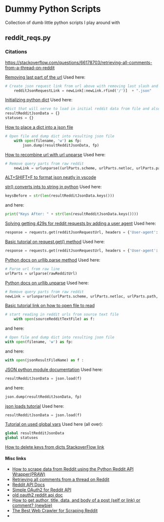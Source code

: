 # Dummy Python Scripts
Collection of dumb little python scripts I play around with

## reddit_reqs.py

### Citations


https://stackoverflow.com/questions/66178703/retrieving-all-comments-from-a-thread-on-reddit

[Removing last part of the url](https://stackoverflow.com/questions/54961679/python-removing-the-last-part-of-an-url)
Used here:
```python
# Create json request link from url above with removing last slash and adding json suffix
    redditJsonRequestLink = newLink[:newLink.rfind('/')]  + ".json"
```
[Initializing python dict](https://stackoverflow.com/questions/2853683/what-is-the-preferred-syntax-for-initializing-a-dict-curly-brace-literals-or)
Used here:
```python
#Dict that will serve to load in initial reddit data from file and also later write out results
resultRedditJsonData = {}
statuses = {}
```


[How to place a dict into a json file](https://stackoverflow.com/questions/17043860/how-to-dump-a-dict-to-a-json-file)
```python
# Open file and dump dict into resulting json file
    with open(filename, 'w') as fp:
        json.dump(resultRedditJsonData, fp)
```

[How to recombine url with url unparse](https://stackoverflow.com/questions/3798269/combining-a-url-with-urlunparse)
Used here:
```python
# Remove query parts from raw reddit
    newLink = urlunparse((urlParts.scheme, urlParts.netloc, urlParts.path, urlParts.params, '', urlParts.fragment))
```
[ALT+SHIFT+F to format json neatly in vscode](https://stackoverflow.com/questions/70728371/json-files-structure-format-in-visual-studio-code)

[str() converts ints to string in python](https://stackoverflow.com/questions/961632/convert-integer-to-string-in-python)
Used here:
```python
keysBefore = str(len(resultRedditJsonData.keys()))
```
and here:
```python
print("Keys After: " + str(len(resultRedditJsonData.keys())))
```

[Solving getting 429s for reddit requests by adding a user agent](https://www.reddit.com/r/redditdev/comments/3qbll8/429_too_many_requests/)
Used here:
```python
response = requests.get(redditJsonRequestUrl, headers = {'User-agent': 'Telexon Bot Requests ' + datetime.now().strftime('%Y%m%d%H%M%S')})
```
[Basic tutorial on request.get() method](https://www.w3schools.com/PYTHON/ref_requests_get.asp)
Used here:
```python
response = requests.get(redditJsonRequestUrl, headers = {'User-agent': 'Telexon Bot Requests ' + datetime.now().strftime('%Y%m%d%H%M%S')})
```
[Python docs on urllib.parse method](https://docs.python.org/3/library/urllib.parse.html)
Used here:
```python
# Parse url from raw line
urlParts = urlparse(rawRedditUrl)
```
[Python docs on urllib.unparse](https://docs.python.org/3/library/urllib.parse.html#urllib.parse.urlunparse)
Used here:
```python
# Remove query parts from raw reddit
newLink = urlunparse((urlParts.scheme, urlParts.netloc, urlParts.path, urlParts.params, '', urlParts.fragment))
```
[Basic tutorial link on how to open file to read](https://www.pythontutorial.net/python-basics/python-read-text-file/)
```python
# start reading in reddit urls from source text file
    with open(sourceRedditTextFile) as f:
```
and here:
```python
# Open file and dump dict into resulting json file
with open(filename, 'w') as fp:
```
and here:
```python
with open(jsonResultFileName) as f :
```

[JSON python module documentation](https://docs.python.org/3/library/json.html)
Used here:
```python
resultRedditJsonData = json.load(f)
```
and here:
```python
json.dump(resultRedditJsonData, fp)
```

[json loads tutorial](https://www.geeksforgeeks.org/read-json-file-using-python/#)
Used here:
```python
resultRedditJsonData = json.load(f)
```

[Tutorial on used global vars](https://www.w3schools.com/python/gloss_python_global_variables.asp)
Used here (all over):
```python
global resultRedditJsonData
global statuses
```

[How to delete keys from dicts StackoverFlow link](https://stackoverflow.com/questions/64033039/how-to-delete-key-and-value-from-json)


#### Misc links
* [How to scrape data from Reddit using the Python Reddit API Wrapper(PRAW)](https://towardsdatascience.com/scraping-reddit-data-1c0af3040768)
* [Retrieving all comments from a thread on Reddit](https://stackoverflow.com/questions/66178703/retrieving-all-comments-from-a-thread-on-reddit)
* [Reddit API Docs](https://www.reddit.com/dev/api)
* [Simple OAuth2 for Reddit API](https://www.reddit.com/r/redditdev/comments/dx0hbo/ill_admit_it_im_stupid_how_do_i_do_the_oauth2/)
* [old oauth2 reddit api doc](https://github.com/reddit-archive/reddit/wiki/OAuth2)
* [How to get author, title, data, and body of a post (self or link) or comment? (newbie)](https://www.reddit.com/r/redditdev/comments/i0ufug/how_to_get_author_title_data_and_body_of_a_post/)
* [The Best Web Crawler for Scraping Reddit](https://medium.com/dataseries/the-best-web-crawler-for-scraping-reddit-c8db54c6b613)
* []()

